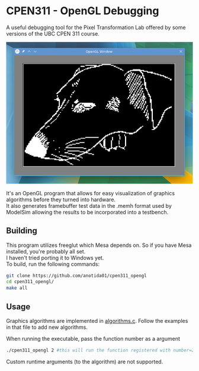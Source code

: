 # CPEN311 - OpenGL Debugging

A useful debugging tool for the Pixel Transformation Lab offered by some versions of the UBC CPEN 311 course.

![opengl](opengl.png)

It's an OpenGL program that allows for easy visualization of graphics algorithms before they turned into hardware.  
It also generates framebuffer test data in the .memh format used by ModelSim allowing the results to be incorporated into a testbench.

## Building

This program utilizes freeglut which Mesa depends on. So if you have Mesa installed, you're probably all set.  
I haven't tried porting it to Windows yet.  
To build, run the following commands:
```bash
git clone https://github.com/anotida01/cpen311_opengl
cd cpen311_opengl/
make all
```
## Usage

Graphics algorithms are implemented in [algorithms.c](algorithms.c). Follow the examples in that file to add new algorithms.

When running the executable, pass the function number as a argument
```bash
./cpen311_opengl 2 #this will run the function registered with number=2
```

Custom runtime arguments (to the algorithm) are not supported.
